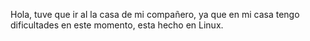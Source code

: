 Hola, tuve que ir al la casa de mi compañero, ya que en mi casa tengo dificultades en este momento, esta hecho en Linux. 
